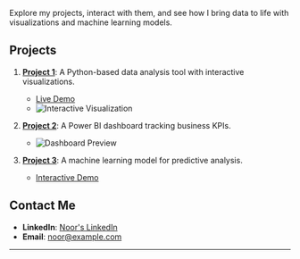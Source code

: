 
Explore my projects, interact with them, and see how I bring data to life with visualizations and machine learning models.

## Projects
1. **[Project 1](#)**: A Python-based data analysis tool with interactive visualizations.
   - [Live Demo](#)
   - ![Interactive Visualization](https://via.placeholder.com/300x200)

2. **[Project 2](#)**: A Power BI dashboard tracking business KPIs.
   - ![Dashboard Preview](https://via.placeholder.com/300x200)

3. **[Project 3](#)**: A machine learning model for predictive analysis.
   - [Interactive Demo](#)

## Contact Me
- **LinkedIn**: [Noor's LinkedIn](#)
- **Email**: [noor@example.com](mailto:noor@example.com)

---
